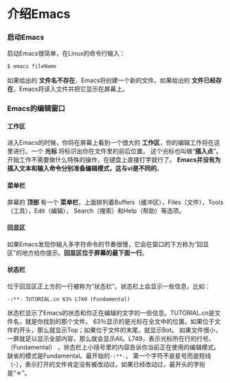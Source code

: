 介绍Emacs
===============================
### 启动Emacs
启动Emacs很简单，在Linux的命令行输入：
```powershell
$ emacs fileName
```
如果给出的 **文件名不存在**，Emacs将创建一个新的文件。如果给出的 **文件已经存在**，Emacs将读入文件并把它显示在屏幕上。

### Emacs的编辑窗口
#### 工作区
进入Emacs的时候，你将在屏幕上看到一个很大的 **工作区**，你的编辑工作将在这里进行。一个 **光标** 将标识出你在文件里的前后位置，
这个光标也叫做“**插入点**”。开始工作不需要做什么特殊的操作，在键盘上直接打字就行了。
**Emacs并没有为插入文本和输入命令分别准备编辑模式，这与vi是不同的**。
#### 菜单栏
屏幕的 **顶部** 有一个 **菜单栏**，上面排列着Buffers（缓冲区），Files（文件），Tools（工具），Edit（编辑），
Search（搜索）和Help（帮助）等选项。
#### 回显区
如果Emacs发现你输入多字符命令的节奏很慢，它会在窗口的下方称为“回显区”的地方给你提示。**回显区位于屏幕的最下面一行**。
#### 状态栏
位于回显区正上方的一行被称为“状态栏”。状态栏上会显示一些信息，比如：
```
-:**- TUTORIAL.cn 63% L749 (Fundamental)
```
状态栏显示了Emacs的状态和你正在编辑的文字的一些信息。TUTORIAL.cn是文件名，就是你找到的那个文件。
63％显示的是光标在全文中的位置。如果位于文件的开头，那么就显示Top；如果位于文件的末尾，就显示Bot。
如果文件很小，一屏就足以显示全部内容，那么就会显示All。L749，表示光标所在行的行号。（Fundamental）
，状态栏上小括号里的内容告诉你当前正在使用的编辑模式。缺省的模式是Fundamental。最开始的`-:**-`，
第一个字符不是星号而是短线（-），表示打开的文件肯定没有被改动过，如果已经改动过，最开头的字衔是“＊”。
